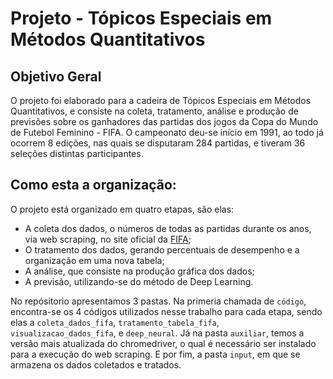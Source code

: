 # Projeto - Tópicos Especiais em Métodos Quantitativos

## Objetivo Geral
O projeto foi elaborado para a cadeira de Tópicos Especiais em Métodos Quantitativos, e consiste na coleta, tratamento, análise e produção de previsões sobre os ganhadores das partidas dos jogos da Copa do Mundo de Futebol Feminino - FIFA. O campeonato deu-se início  em 1991, ao todo já ocorrem 8 edições,  nas quais se disputaram 284 partidas, e tiveram 36 seleções distintas participantes.

## Como esta a organização:
O projeto está organizado em quatro etapas, são elas:
 - A coleta dos dados, o números de todas as partidas durante os anos, via web scraping, no site oficial da [FIFA](https://www.fifa.com/fifaplus/en/tournaments/womens/womensworldcup/); 
 - O tratamento dos dados, gerando percentuais de desempenho e a organização em uma nova tabela; 
 - A análise, que consiste na produção gráfica dos dados;
 - A previsão, utilizando-se do método de Deep Learning.

 No repósitorio apresentamos 3 pastas. Na primeria chamada de `código`, encontra-se os 4 códigos utilizados nesse trabalho para cada etapa, sendo elas a `coleta_dados_fifa`, `tratamento_tabela_fifa`, `visualizacao_dados_fifa`, e `deep_neural`. Já na pasta `auxiliar`, temos a versão mais atualizada do chromedriver, o qual é necessário ser instalado para a execução do web scraping. E por fim, a pasta `input`, em que se armazena os dados coletados e tratados.

 
